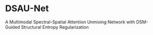 # DSAU-Net
A Multimodal Spectral-Spatial Attention Unmixing Network with DSM-Guided Structural Entropy Regularization
